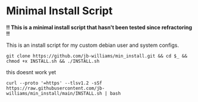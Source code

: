 # Minimal Install Script
**!! This is a minimal install script that hasn't been tested since refractoring !!**

This is an install script for my custom debian user and system configs.
```
git clone https://github.com/jb-williams/min_install.git && cd $_ && chmod +x INSTALL.sh && ./INSTALL.sh

```
this doesnt work yet
```
curl --proto '=https' --tlsv1.2 -sSf https://raw.githubusercontent.com/jb-williams/min_install/main/INSTALL.sh | bash
```

